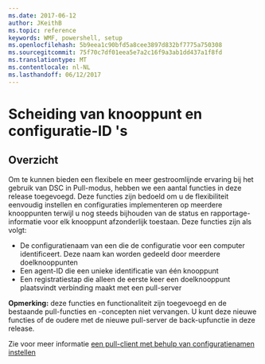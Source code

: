 ```yaml
---
ms.date: 2017-06-12
author: JKeithB
ms.topic: reference
keywords: WMF, powershell, setup
ms.openlocfilehash: 5b9eea1c90bfd5a8cee3897d832bf7775a750308
ms.sourcegitcommit: 75f70c7df01eea5e7a2c16f9a3ab1dd437a1f8fd
ms.translationtype: MT
ms.contentlocale: nl-NL
ms.lasthandoff: 06/12/2017
---
```

# <a name="separation-of-node-and-configuration-ids"></a>Scheiding van knooppunt en configuratie-ID 's

## <a name="overview"></a>Overzicht

Om te kunnen bieden een flexibele en meer gestroomlijnde ervaring bij het gebruik van DSC in Pull-modus, hebben we een aantal functies in deze release toegevoegd. Deze functies zijn bedoeld om u de flexibiliteit eenvoudig instellen en configuraties implementeren op meerdere knooppunten terwijl u nog steeds bijhouden van de status en rapportage-informatie voor elk knooppunt afzonderlijk toestaan. Deze functies zijn als volgt:

* De configuratienaam van een die de configuratie voor een computer identificeert. Deze naam kan worden gedeeld door meerdere doelknooppunten 
* Een agent-ID die een unieke identificatie van één knooppunt
* Een registratiestap die alleen de eerste keer een doelknooppunt plaatsvindt verbinding maakt met een pull-server

**Opmerking:** deze functies en functionaliteit zijn toegevoegd en de bestaande pull-functies en -concepten niet vervangen. U kunt deze nieuwe functies of de oudere met de nieuwe pull-server de back-upfunctie in deze release.

Zie voor meer informatie [een pull-client met behulp van configuratienamen instellen](https://msdn.microsoft.com/powershell/dsc/pullclientconfignames)

